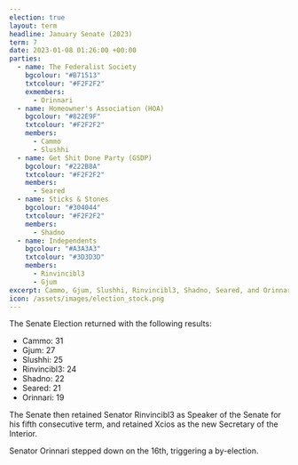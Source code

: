 ```yaml
---
election: true
layout: term
headline: January Senate (2023)
term: 7
date: 2023-01-08 01:26:00 +00:00
parties:
  - name: The Federalist Society
    bgcolour: "#B71513"
    txtcolour: "#F2F2F2"
    exmembers:
      - Orinnari
  - name: Homeowner's Association (HOA)
    bgcolour: "#822E9F"
    txtcolour: "#F2F2F2"
    members:
      - Cammo
      - Slushhi
  - name: Get Shit Done Party (GSDP)
    bgcolour: "#222B8A"
    txtcolour: "#F2F2F2"
    members:
      - Seared
  - name: Sticks & Stones
    bgcolour: "#304044"
    txtcolour: "#F2F2F2"
    members:
      - Shadno
  - name: Independents
    bgcolour: "#A3A3A3"
    txtcolour: "#3D3D3D"
    members:
      - Rinvincibl3
      - Gjum
excerpt: Cammo, Gjum, Slushhi, Rinvincibl3, Shadno, Seared, and Orinnari elected to the Senate.
icon: /assets/images/election_stock.png
---
```

The Senate Election returned with the following results:

- Cammo: 31
- Gjum: 27
- Slushhi: 25
- Rinvincibl3: 24
- Shadno: 22
- Seared: 21
- Orinnari: 19

The Senate then retained Senator Rinvincibl3 as Speaker of the Senate for his fifth consecutive term, and retained Xcios as the new Secretary of the Interior.

Senator Orinnari stepped down on the 16th, triggering a by-election.
